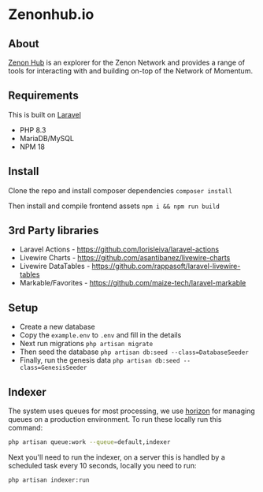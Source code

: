 # Zenonhub.io

## About
[Zenon Hub](https://zenonhub.io) is an explorer for the Zenon Network and provides a range of tools for interacting with and building on-top of the Network of Momentum.

## Requirements

This is built on [Laravel](https://laravel.com/)

- PHP 8.3
- MariaDB/MySQL
- NPM 18

## Install

Clone the repo and install composer dependencies `composer install`

Then install and compile frontend assets `npm i && npm run build`

## 3rd Party libraries
- Laravel Actions - https://github.com/lorisleiva/laravel-actions
- Livewire Charts - https://github.com/asantibanez/livewire-charts
- Livewire DataTables - https://github.com/rappasoft/laravel-livewire-tables
- Markable/Favorites - https://github.com/maize-tech/laravel-markable


## Setup

- Create a new database
- Copy the `example.env` to `.env` and fill in the details
- Next run migrations `php artisan migrate`
- Then seed the database `php artisan db:seed --class=DatabaseSeeder`
- Finally, run the genesis data `php artisan db:seed --class=GenesisSeeder`

## Indexer

The system uses queues for most processing, we use [horizon](https://laravel.com/docs/6.x/horizon) for managing queues on a production environment.
To run these locally run this command:
```bash
php artisan queue:work --queue=default,indexer
```

Next you'll need to run the indexer, on a server this is handled by a scheduled task every 10 seconds, locally you need to run:
```bash
php artisan indexer:run
```
